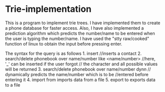 # Trie-implementation

This is a program to implement trie trees. I have implemented them to create a phone database
for faster access. Also, I have also implemented a prediction algorithm which predicts the number/name
 to be entered when the user is typing the number/name. I have used the "stty raw/cooked" function of
 linux to obtain the input before pressing enter.

 The syntax for the query is as follows
 	1. insert //inserts a contact
   2. search/delete phonebook over name/number like <name/number> //here, '_' can be inserted if the user forgot 
 				// the character and all possible values will be returned
 	3. search/delete phonebook over name/number dynn // dynamically predicts the name/number which is to be 
 				//entered before entering it
 	4. import from <filename> imports data from a file
 	5. export to <filename> exports data to a file
